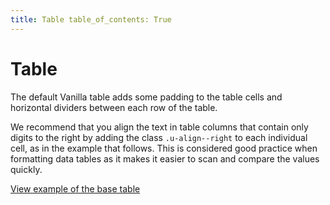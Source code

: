 ```yaml
---
title: Table table_of_contents: True
---
```


# Table

The default Vanilla table adds some padding to the table cells and horizontal
dividers between each row of the table.

We recommend that you align the text in table columns that contain only digits
to the right by adding the class ```.u-align--right``` to each individual cell,
as in the example that follows. This is considered good practice when formatting
 data tables as it makes it easier to scan and compare the values quickly.

<a href="https://vanilla-framework.github.io/vanilla-framework/examples/base/table/"
    class="js-example">
    View example of the base table
</a>
